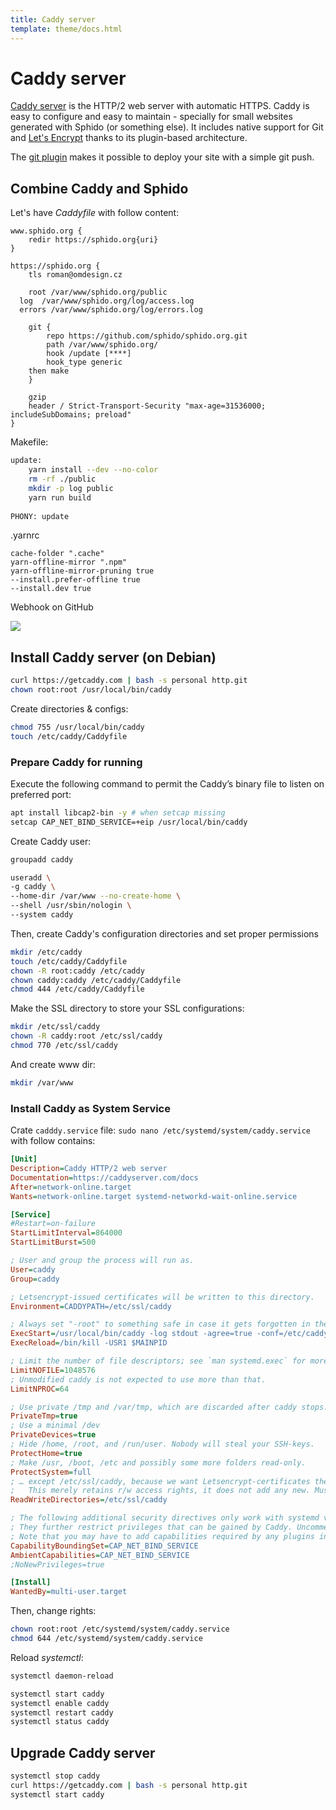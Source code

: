 ```yaml
---
title: Caddy server
template: theme/docs.html
---
```


# Caddy server

[Caddy server](https://caddyserver.com/) is the HTTP/2 web server with automatic HTTPS. 
Caddy is easy to configure and easy to maintain - specially for small websites generated 
with Sphido (or something else). It includes native support for Git 
and [Let's Encrypt](https://letsencrypt.org/) thanks to its plugin-based architecture.

The [git plugin](https://caddyserver.com/docs/http.git) makes it possible to deploy your site with a simple git push.

## Combine Caddy and Sphido

Let's have *Caddyfile* with follow content: 
```
www.sphido.org {
	redir https://sphido.org{uri}
}

https://sphido.org {	
	tls roman@omdesign.cz

	root /var/www/sphido.org/public
  log  /var/www/sphido.org/log/access.log
  errors /var/www/sphido.org/log/errors.log

	git {
		repo https://github.com/sphido/sphido.org.git
		path /var/www/sphido.org/
		hook /update [****]
		hook_type generic
    then make
	}

	gzip
	header / Strict-Transport-Security "max-age=31536000; includeSubDomains; preload"
}

```

Makefile:

```bash
update:
	yarn install --dev --no-color
	rm -rf ./public
	mkdir -p log public
	yarn run build
	
PHONY: update
```

.yarnrc

```
cache-folder ".cache"
yarn-offline-mirror ".npm"
yarn-offline-mirror-pruning true
--install.prefer-offline true
--install.dev true
```

Webhook on GitHub

<img src="/docs/caddy-server-github.png" />

## Install Caddy server (on Debian)

```bash
curl https://getcaddy.com | bash -s personal http.git
chown root:root /usr/local/bin/caddy
```

Create directories & configs:

```bash
chmod 755 /usr/local/bin/caddy
touch /etc/caddy/Caddyfile
```

### Prepare Caddy for running
 
Execute the following command to permit the Caddy’s binary file to listen on preferred port:

```bash
apt install libcap2-bin -y # when setcap missing
setcap CAP_NET_BIND_SERVICE=+eip /usr/local/bin/caddy
```

Create Caddy user:

```bash
groupadd caddy
```

```bash
useradd \
-g caddy \
--home-dir /var/www --no-create-home \
--shell /usr/sbin/nologin \
--system caddy
```

Then, create Caddy's configuration directories and set proper permissions

```bash
mkdir /etc/caddy
touch /etc/caddy/Caddyfile
chown -R root:caddy /etc/caddy
chown caddy:caddy /etc/caddy/Caddyfile
chmod 444 /etc/caddy/Caddyfile
```

Make the SSL directory to store your SSL configurations:

```bash
mkdir /etc/ssl/caddy
chown -R caddy:root /etc/ssl/caddy
chmod 770 /etc/ssl/caddy
```

And create www dir:

```bash
mkdir /var/www
```

### Install Caddy as System Service

Crate `cadddy.service` file: `sudo nano /etc/systemd/system/caddy.service` with follow contains:

```ini
[Unit]
Description=Caddy HTTP/2 web server
Documentation=https://caddyserver.com/docs
After=network-online.target
Wants=network-online.target systemd-networkd-wait-online.service

[Service]
#Restart=on-failure
StartLimitInterval=864000
StartLimitBurst=500

; User and group the process will run as.
User=caddy
Group=caddy

; Letsencrypt-issued certificates will be written to this directory.
Environment=CADDYPATH=/etc/ssl/caddy

; Always set "-root" to something safe in case it gets forgotten in the Caddyfile.
ExecStart=/usr/local/bin/caddy -log stdout -agree=true -conf=/etc/caddy/Caddyfile -root=/var/tmp
ExecReload=/bin/kill -USR1 $MAINPID

; Limit the number of file descriptors; see `man systemd.exec` for more limit settings.
LimitNOFILE=1048576
; Unmodified caddy is not expected to use more than that.
LimitNPROC=64

; Use private /tmp and /var/tmp, which are discarded after caddy stops.
PrivateTmp=true
; Use a minimal /dev
PrivateDevices=true
; Hide /home, /root, and /run/user. Nobody will steal your SSH-keys.
ProtectHome=true
; Make /usr, /boot, /etc and possibly some more folders read-only.
ProtectSystem=full
; … except /etc/ssl/caddy, because we want Letsencrypt-certificates there.
;   This merely retains r/w access rights, it does not add any new. Must still be writable on the host!
ReadWriteDirectories=/etc/ssl/caddy

; The following additional security directives only work with systemd v229 or later.
; They further restrict privileges that can be gained by Caddy. Uncomment if you like.
; Note that you may have to add capabilities required by any plugins in use.
CapabilityBoundingSet=CAP_NET_BIND_SERVICE
AmbientCapabilities=CAP_NET_BIND_SERVICE
;NoNewPrivileges=true

[Install]
WantedBy=multi-user.target
```

Then, change rights:

```bash
chown root:root /etc/systemd/system/caddy.service
chmod 644 /etc/systemd/system/caddy.service
```

Reload *systemctl*:
  
```bash
systemctl daemon-reload
```

```bash
systemctl start caddy
systemctl enable caddy
systemctl restart caddy
systemctl status caddy
```

## Upgrade Caddy server 

```bash
systemctl stop caddy
curl https://getcaddy.com | bash -s personal http.git
systemctl start caddy
```